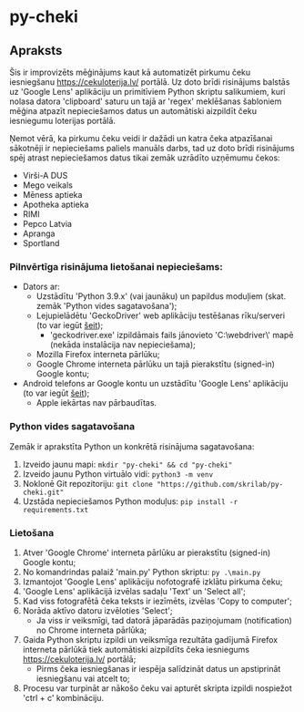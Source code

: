 # py-cheki

## Apraksts
Šis ir improvizēts mēģinājums kaut kā automatizēt pirkumu čeku iesniegšanu https://cekuloterija.lv/ portālā.
Uz doto brīdi risinājums balstās uz 'Google Lens' aplikāciju un primitīviem Python skriptu salikumiem, kuri nolasa datora 'clipboard' saturu un tajā ar 'regex' meklēšanas šabloniem mēģina atpazīt nepieciešamos datus un automātiski aizpildīt čeku iesniegumu loterijas portālā.

Ņemot vērā, ka pirkumu čeku veidi ir dažādi un katra čeka atpazīšanai sākotnēji ir nepieciešams paliels manuāls darbs, tad uz doto brīdi risinājums spēj atrast nepieciešamos datus tikai zemāk uzrādīto uzņēmumu čekos:
 - Virši-A DUS
 - Mego veikals
 - Mēness aptieka
 - Apotheka aptieka
 - RIMI
 - Pepco Latvia
 - Apranga
 - Sportland

### Pilnvērtīga risinājuma lietošanai nepieciešams:
- Dators ar:
    - Uzstādītu 'Python 3.9.x' (vai jaunāku) un papildus moduļiem (skat. zemāk 'Python vides sagatavošana');
    - Lejupielādētu 'GeckoDriver' web aplikāciju testēšanas rīku/serveri (to var iegūt [šeit](https://github.com/mozilla/geckodriver/releases));
        - 'geckodriver.exe' izpildāmais fails jānovieto 'C:\webdriver\\' mapē (nekāda instalācija nav nepieciešama);
    - Mozilla Firefox interneta pārlūku;
    - Google Chrome interneta pārlūku un tajā pierakstītu (signed-in) Google kontu;
- Android telefons ar Google kontu un uzstādītu 'Google Lens' aplikāciju (to var iegūt [šeit](https://play.google.com/store/apps/details?id=com.google.ar.lens));
    - Apple iekārtas nav pārbaudītas.


### Python vides sagatavošana
Zemāk ir aprakstīta Python un konkrētā risinājuma sagatavošana:
1. Izveido jaunu mapi: `mkdir "py-cheki" && cd "py-cheki"`    
2. Izveido jaunu Python virtuālo vidi: `python3 -m venv`
3. Noklonē Git repozitoriju: `git clone "https://github.com/skrilab/py-cheki.git"`
4. Uzstāda nepieciešamos Python moduļus: `pip install -r requirements.txt`


### Lietošana
1. Atver 'Google Chrome' interneta pārlūku ar pierakstītu (signed-in) Google kontu;
2. No komandrindas palaiž 'main.py' Python skriptu: `py .\main.py`
3. Izmantojot 'Google Lens' aplikāciju nofotografē izklātu pirkuma čeku;
4. 'Google Lens' aplikācijā izvēlas sadaļu 'Text' un 'Select all';
5. Kad viss fotografētā čeka teksts ir iezīmēts, izvēlas 'Copy to computer';
6. Norāda aktīvo datoru izvēloties 'Select';
    - Ja viss ir veiksmīgi, tad datorā jāparādās paziņojumam (notification) no Chrome interneta pārlūka;
7. Gaida Python skriptu izpildi un veiksmīga rezultāta gadījumā Firefox interneta pārlūkā tiek automātiski aizpildīts čeka iesniegums https://cekuloterija.lv/ portālā;
    - Pirms čeka iesniegšanas ir iespēja salīdzināt datus un apstiprināt iesniegšanu vai atcelt to;
8. Procesu var turpināt ar nākošo čeku vai apturēt skripta izpildi nospiežot 'ctrl + c' kombināciju.